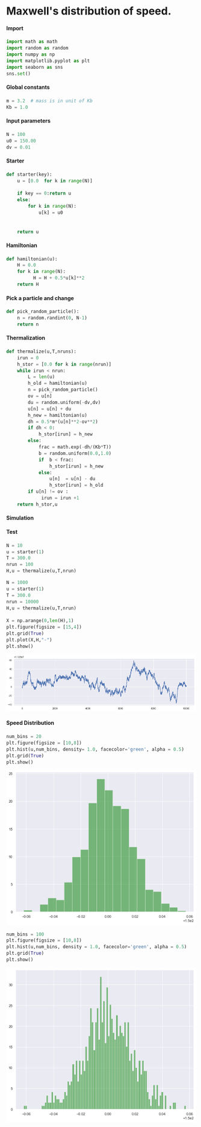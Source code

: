 # Maxwell's distribution of speed.

#### Import


```python
import math as math
import random as random
import numpy as np
import matplotlib.pyplot as plt
import seaborn as sns
sns.set()
```

#### Global constants


```python
m = 3.2  # mass is in unit of Kb
Kb = 1.0

```

#### Input parameters


```python
N = 100
u0 = 150.00
dv = 0.01
```

#### Starter 


```python
def starter(key):
    u = [0.0  for k in range(N)]
    
    if key == 0:return u
    else:
        for k in range(N):
            u[k] = u0
     
   
    return u
```

#### Hamiltonian


```python
def hamiltonian(u):
    H = 0.0
    for k in range(N):
          H = H + 0.5*u[k]**2
    return H
```

#### Pick a particle and change


```python
def pick_random_particle():
    n = random.randint(0, N-1)
    return n
```

#### Thermalization


```python
def thermalize(u,T,nruns):
    irun = 0
    h_stor = [0.0 for k in range(nrun)]
    while irun < nrun:
        L = len(u)
        h_old = hamiltonian(u)
        n = pick_random_particle()
        ov = u[n] 
        du = random.uniform(-dv,dv)
        u[n] = u[n] + du
        h_new = hamiltonian(u)
        dh = 0.5*m*(u[n]**2-ov**2)
        if dh < 0:         
            h_stor[irun] = h_new        
        else:                  
            frac = math.exp(-dh/(Kb*T))
            b = random.uniform(0.0,1.0)                  
            if  b < frac:        
                h_stor[irun] = h_new                             
            else:            
                u[n]  = u[n] - du
                h_stor[irun] = h_old 
        if u[n] != ov :                                                  
             irun = irun +1      
    return h_stor,u
```

#### Simulation

#### Test


```python
N = 10
u = starter(1)
T = 300.0
nrun = 100
H,u = thermalize(u,T,nrun)
```


```python
N = 1000
u = starter(1)
T = 300.0
nrun = 10000
H,u = thermalize(u,T,nrun)

X = np.arange(0,len(H),1)
plt.figure(figsize = [15,4])
plt.grid(True)
plt.plot(X,H,"-")
plt.show()           
```


![png](output_18_0.png)


#### Speed Distribution


```python
num_bins = 20
plt.figure(figsize = [10,8])
plt.hist(u,num_bins, density= 1.0, facecolor='green', alpha = 0.5)
plt.grid(True)
plt.show()
```


![png](output_20_0.png)



```python
num_bins = 100
plt.figure(figsize = [10,8])
plt.hist(u,num_bins, density = 1.0, facecolor='green', alpha = 0.5)
plt.grid(True)
plt.show()
```


![png](output_21_0.png)


